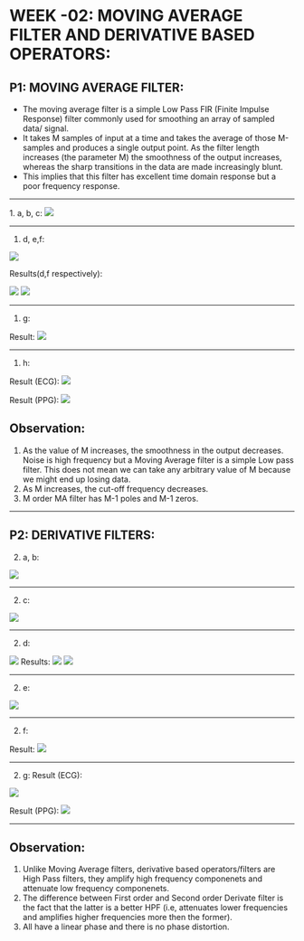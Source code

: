 # **WEEK -02: MOVING AVERAGE FILTER AND DERIVATIVE BASED OPERATORS:**

## P1: MOVING AVERAGE FILTER:
* The moving average filter is a simple Low Pass FIR (Finite Impulse Response) filter commonly used for smoothing an array of sampled data/ signal. 
* It takes M samples of input at a time and takes the average of those M-samples and produces a single output point. As the filter length increases (the parameter M) the smoothness of the output increases, whereas the sharp transitions in the data are made increasingly blunt. 
* This implies that this filter has excellent time domain response but a poor frequency response.
<hr />
1. a, b, c:
<img src="Equations\abc.PNG">
<hr />

1. d, e,f:
<img src="Equations\de.PNG">

Results(d,f respectively):

<img src="Results\P1_d.PNG">
<img src="Results\P1_f.PNG">
<hr />

1. g:

Result:
<img src="Results\P1_g.PNG">
<hr />

1. h:

Result (ECG):
<img src="Results\P1_h_ecg.PNG">

Result (PPG):
<img src="Results\P1_h_ppg.PNG">

## Observation:
1. As the value of M increases, the smoothness in the output decreases. Noise is high frequency but a Moving Average filter is a simple Low pass filter. This does not mean we can take any arbitrary value of M because we might end up losing data. 
2. As M increases, the cut-off frequency decreases.
3. M order MA filter has M-1 poles and M-1 zeros.

<hr />

## P2: DERIVATIVE FILTERS:

2. a, b:
<img src="Equations\2ab.PNG">
<hr />

2. c:
<img src="Equations\2c.PNG">
<hr />

2. d:
<img src="Equations\2d.PNG">
Results: 
<img src="Results\P2_d_1.PNG">
<img src="Results\P2_d_2.PNG">
<hr />

2. e:
<img src="Equations\2e.PNG">
<hr />

2. f:

Result:
<img src="Results\P2_f.PNG">
<hr />

2. g:
Result (ECG):
<img src="Results\P2_g_ecg.PNG">

Result (PPG):
<img src="Results\P2_g_ppg.PNG">
<hr />

## Observation:
1. Unlike Moving Average filters, derivative based operators/filters are High Pass filters, they amplify high frequency componenets and attenuate low frequency componenets.
2. The difference between First order and Second order Derivate filter is the fact that the latter is a better HPF (i.e, attenuates lower frequencies and amplifies higher frequencies more then the former).
3. All have a linear phase and there is no phase distortion.

